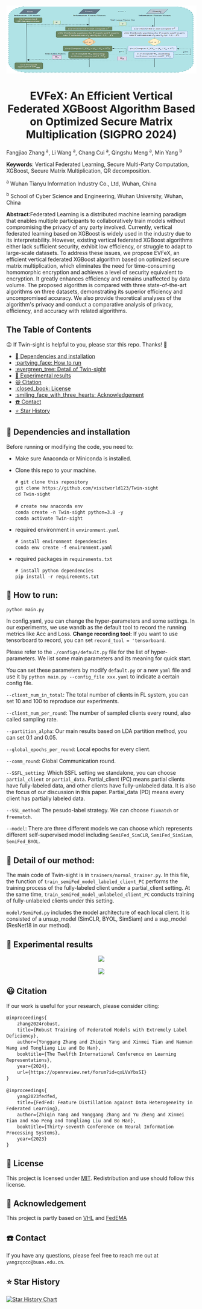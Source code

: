 <p align="center">
    <img src="EVFeX.png" height=180, width=600>
</p>


<h1 align="center">EVFeX: An Efficient Vertical Federated XGBoost Algorithm Based on Optimized Secure Matrix Multiplication (SIGPRO 2024)</h1>

Fangjiao Zhang <sup>a</sup>,  Li Wang <sup>a</sup>, Chang Cui <sup>a</sup>, Qingshu Meng <sup>a</sup>, Min Yang <sup>b</sup>

**Keywords**:  Vertical Federated Learning, Secure Multi-Party Computation, XGBoost, Secure Matrix Multiplication, QR decomposition.

<sup>a</sup> Wuhan Tianyu Information Industry Co., Ltd, Wuhan, China

<sup>b</sup> School of Cyber Science and Engineering, Wuhan University, Wuhan, China

**Abstract**:Federated Learning is a distributed machine learning paradigm that enables multiple participants to collaboratively train models without compromising the privacy of any party involved. Currently, vertical federated learning based on XGBoost is widely used in the industry due to its interpretability. However, existing vertical federated XGBoost algorithms either lack sufficient security, exhibit low efficiency, or struggle to adapt to large-scale datasets. To address these issues, we propose EVFeX, an efficient vertical federated XGBoost algorithm based on optimized secure matrix multiplication, which eliminates the need for time-consuming homomorphic encryption and achieves a level of security equivalent to encryption. It greatly enhances efficiency and remains unaffected by data volume. The proposed algorithm is compared with three state-of-the-art algorithms on three datasets, demonstrating its superior efficiency and uncompromised accuracy. We also provide theoretical analyses of the algorithm's privacy and conduct a comparative analysis of privacy, efficiency, and accuracy with related algorithms.

## The Table of Contents


:wink: If Twin-sight is helpful to you, please star this repo. Thanks! :hugs: 
- [:grimacing: Dependencies and installation](#grimacing-dependencies-and-installation)
- [:partying\_face: How to run](#partying_face-how-to-run)
- [:evergreen\_tree: Detail of Twin-sight](#evergreen_tree-detail-of-twin-sight)
- [:rose: Experimental results](#rose-experimental-results)
- [:smiley: Citation](#smiley-citation)
- [:closed\_book: License](#closed_book-license)
- [:smiling\_face\_with\_three\_hearts: Acknowledgement](#smiling_face_with_three_hearts-acknowledgement)
- [:phone: Contact](#phone-contact)
- [:star: Star History](#star-star-history)

##  :grimacing: Dependencies and installation
Before running or modifying the code, you need to:
- Make sure Anaconda or Miniconda is installed.
- Clone this repo to your machine.
  
  ```
  # git clone this repository
  git clone https://github.com/visitworld123/Twin-sight
  cd Twin-sight

  # create new anaconda env 
  conda create -n Twin-sight python=3.8 -y
  conda activate Twin-sight
  ```
- required environment in `environment.yaml`
  ```
  # install environment dependencies
  conda env create -f environment.yaml
  ```
- required packages in `requirements.txt`
  ```
  # install python dependencies
  pip install -r requirements.txt
  ```

## :partying_face: How to run:

```
python main.py
```

In config.yaml, you can change the hyper-parameters and some settings. In our experiments, we use wandb as the default tool to record the running metrics like Acc and Loss. **Change recording tool:** If you want to use tensorboard to record, you can set `record_tool = 'tensorboard`.

Please refer to the `./configs/default.py` file for the list of hyper-parameters. We list some main parameters and its meaning for  quick start. 

You can set these parameters by modify  `default.py` or a new `yaml` file and use it by `python main.py --config_file xxx.yaml` to indicate a certain config file.

`--client_num_in_total`: The total number of clients in FL system, you can set 10 and 100 to reproduce our experiments.

`--client_num_per_round`: The number of sampled clients every round, also called sampling rate.

`--partition_alpha`: Our main results based on LDA partition method, you can set 0.1 and 0.05.

`--global_epochs_per_round`: Local epochs for every client.

`--comm_round`: Global Communication round.

`--SSFL_setting`: Which SSFL setting we standalone, you can choose `partial_client` or `partial_data`. Partial_client (PC) means partial clients have fully-labeled data, and other clients have fully-unlabeled data. It is also the focus of our discussion in this paper. Partial_data (PD) means every client has partially labeled data.

`--SSL_method`: The pesudo-label strategy. We can choose `fixmatch` or `freematch`.

`--model`: There are three different models we can choose which represents different self-supervised model including `SemiFed_SimCLR`, `SemiFed_SimSiam`, `SemiFed_BYOL`.

## :evergreen_tree: Detail of our method:
The main code of Twin-sight is in `trainers/normal_trainer.py`. In this file, the function of `train_semiFed_model_labeled_client_PC` performs the training process of the fully-labeled client under a partial_client setting. At the same time, `train_semiFed_model_unlabeled_client_PC` conducts training of fully-unlabeled clients under this setting.

`model/SemiFed.py` includes the model architecture of each local client. It is consisted of a unsup_model (SimCLR, BYOL, SimSiam) and a sup_model (ResNet18 in our method).

## :rose: Experimental results
 <p align="center">
    <img src="asset/exp1.jpg">
</p>
 <p align="center">
    <img src="asset/exp2.jpg">
</p>

## :smiley: Citation
If our work is useful for your research, please consider citing:

    @inproceedings{
        zhang2024robust,
        title={Robust Training of Federated Models with Extremely Label Deficiency},
        author={Yonggang Zhang and Zhiqin Yang and Xinmei Tian and Nannan Wang and Tongliang Liu and Bo Han},
        booktitle={The Twelfth International Conference on Learning Representations},
        year={2024},
        url={https://openreview.net/forum?id=qxLVaYbsSI}
    }

    @inproceedings{
        yang2023fedfed,
        title={FedFed: Feature Distillation against Data Heterogeneity in Federated Learning},
        author={Zhiqin Yang and Yonggang Zhang and Yu Zheng and Xinmei Tian and Hao Peng and Tongliang Liu and Bo Han},
        booktitle={Thirty-seventh Conference on Neural Information Processing Systems},
        year={2023}
    }

## :closed_book: License

This project is licensed under <a rel="license" href=""> MIT</a>. Redistribution and use should follow this license.
## :smiling_face_with_three_hearts: Acknowledgement

This project is partly based on [VHL](https://github.com/wizard1203/VHL) and [FedEMA](https://github.com/EasyFL-AI/EasyFL/tree/master/applications/fedssl)

## :phone: Contact
If you have any questions, please feel free to reach me out at `yangzqccc@buaa.edu.cn`. 

## :star: Star History

[![Star History Chart](https://api.star-history.com/svg?repos=visitworld123/Twin-sight&type=Date)](https://star-history.com/#visitworld123/Twin-sight&Date)
